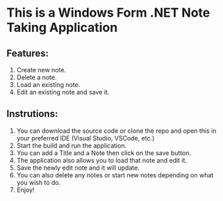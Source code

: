 # This is a Windows Form .NET Note Taking Application

## Features:
1. Create new note.
2. Delete a note.
3. Load an existing note.
4. Edit an existing note and save it.

## Instrutions:
1. You can download the source code or clone the repo and open this in your preferred IDE (Visual Studio, VSCode, etc.)
2. Start the build and run the application.
3. You can add a Title and a Note then click on the save button.
4. The application also allows you to load that note and edit it.
5. Save the newly edit note and it will update.
6. You can also delete any notes or start new notes depending on what you wish to do.
7. Enjoy!
